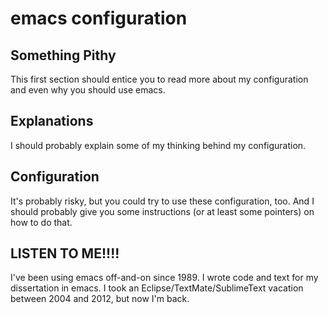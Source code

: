 # emacs configuration

## Something Pithy

This first section should entice you to read more about my configuration and even why you should use emacs.

## Explanations

I should probably explain some of my thinking behind my configuration.

## Configuration

It's probably risky, but you could try to use these configuration, too.  And I should probably give you some instructions (or at least some pointers) on how to do that.

## LISTEN TO ME!!!!

I've been using emacs off-and-on since 1989.  I wrote code and text for my dissertation in emacs.  I took an Eclipse/TextMate/SublimeText vacation between 2004 and 2012, but now I'm back.
